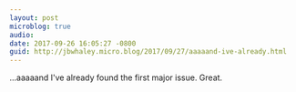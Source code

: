 ```yaml
---
layout: post
microblog: true
audio: 
date: 2017-09-26 16:05:27 -0800
guid: http://jbwhaley.micro.blog/2017/09/27/aaaaand-ive-already.html
---
```

...aaaaand I've already found the first major issue. Great.
